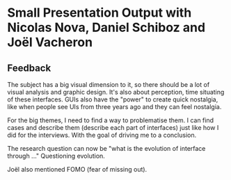 # Small Presentation Output with Nicolas Nova, Daniel Schiboz and Joël Vacheron

## Feedback
The subject has a big visual dimension to it, so there should be a lot of visual analysis and graphic design.
It's also about perception, time situating of these interfaces.
GUIs also have the "power" to create quick nostalgia, like when people see UIs from three years ago and they can feel nostalgia.

For the big themes, I need to find a way to problematise them. I can find cases and describe them (describe each part of interfaces) just like how I did for the interviews. With the goal of driving me to a conclusion.

The research question can now be "what is the evolution of interface through ..." Questioning evolution.

Joël also mentioned FOMO (fear of missing out).